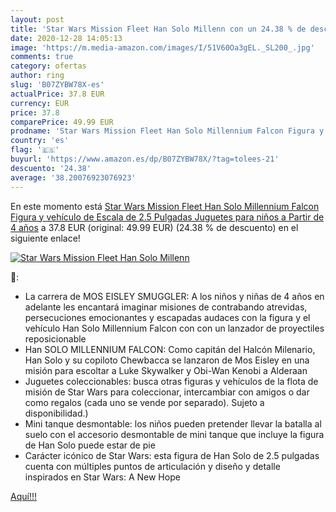 ```yaml
---
layout: post
title: 'Star Wars Mission Fleet Han Solo Millenn con un 24.38 % de descuento'
date: 2020-12-28 14:05:13
image: 'https://m.media-amazon.com/images/I/51V60Oa3gEL._SL200_.jpg'
comments: true
category: ofertas
author: ring
slug: 'B07ZYBW78X-es'
actualPrice: 37.8 EUR
currency: EUR
price: 37.8
comparePrice: 49.99 EUR
prodname: 'Star Wars Mission Fleet Han Solo Millennium Falcon Figura y vehículo de Escala de 2.5 Pulgadas  Juguetes para niños a Partir de 4 años'
country: 'es'
flag: '🇪🇸'
buyurl: 'https://www.amazon.es/dp/B07ZYBW78X/?tag=tolees-21'
descuento: '24.38'
average: '38.20076923076923'
---
```


En este momento está [Star Wars Mission Fleet Han Solo Millennium Falcon Figura y vehículo de Escala de 2.5 Pulgadas  Juguetes para niños a Partir de 4 años](https://www.amazon.es/dp/B07ZYBW78X/?tag=tolees-21) a 37.8 EUR (original: 49.99 EUR) (24.38 %  de descuento) en el siguiente enlace!

[![Star Wars Mission Fleet Han Solo Millenn](https://m.media-amazon.com/images/I/51V60Oa3gEL._SL200_.jpg)](https://www.amazon.es/dp/B07ZYBW78X/?tag=tolees-21)

🔎:

- La carrera de MOS EISLEY SMUGGLER: A los niños y niñas de 4 años en adelante les encantará imaginar misiones de contrabando atrevidas, persecuciones emocionantes y escapadas audaces con la figura y el vehículo Han Solo Millennium Falcon con con un lanzador de proyectiles reposicionable
- Han SOLO MILLENNIUM FALCON: Como capitán del Halcón Milenario, Han Solo y su copiloto Chewbacca se lanzaron de Mos Eisley en una misión para escoltar a Luke Skywalker y Obi-Wan Kenobi a Alderaan
- Juguetes coleccionables: busca otras figuras y vehículos de la flota de misión de Star Wars para coleccionar, intercambiar con amigos o dar como regalos (cada uno se vende por separado). Sujeto a disponibilidad.)
- Mini tanque desmontable: los niños pueden pretender llevar la batalla al suelo con el accesorio desmontable de mini tanque que incluye la figura de Han Solo puede estar de pie
- Carácter icónico de Star Wars: esta figura de Han Solo de 2.5 pulgadas cuenta con múltiples puntos de articulación y diseño y detalle inspirados en Star Wars: A New Hope

[Aquí!!!](https://www.amazon.es/dp/B07ZYBW78X/?tag=tolees-21)
